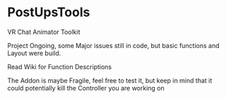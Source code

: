 # PostUpsTools
VR Chat Animator Toolkit

Project Ongoing, some Major issues still in code,
but basic functions and Layout were build.

Read Wiki for Function Descriptions

The Addon is maybe Fragile, feel free to test it, but keep in mind that it could potentially kill the Controller you are working on
